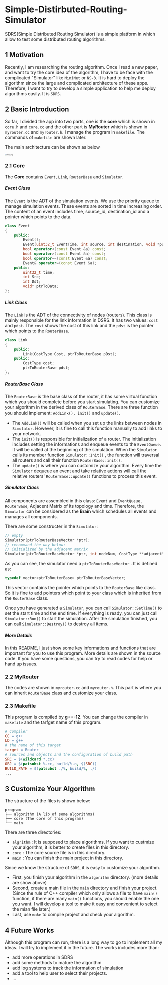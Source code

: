 # Simple-Distirbuted-Routing-Simulator
SDRS(Simple Distributed Routing Simulator) is a simple platform in which allow to test some distributed routing algorithms.

## 1 Motivation

Recently, I am researching the routing algorithm. Once I read a new paper, and want to try the core idea of the algorithm, I have to be face with the complicated "Simulator" like `MiniNet` or `NS-3`. It is hard to deploy the algorithm since the large and complicated architecture of these apps. Therefore, I want to try to develop a simple application to help me deploy algorithms easily. It is `SDRS`.

## 2 Basic Introduction

So far, I divided the app into two parts, one is the **core** which is shown in `core.h`  and `core.cc` and the other part is **MyRouter** which is shown in `myrouter.cc` and `myrouter.h`. I manage the program in `makefile`. The commands of `makefile` are shown later.

The main architecture can be shown as below

<img src="https://s2.loli.net/2022/12/07/wDndhUAciE8SCGr.png" alt="image.png" style="zoom:30%;" />



### 2.1 Core

The **Core** contains `Event`, `Link`, `RouterBase` and `Simulator`. 

##### Event Class

The `Event` is the ADT of the simulation events. We use the priority queue to manage simulation events. These events are sorted in time increasing order. The content of an event includes time, source_id, destination_id and a pointer which points to the data. 

```c++
class Event
{
    public:
        Event();
        Event(uint32_t EventTime, int source, int destination, void *pData);
        bool operator<(const Event &a) const;
        bool operator>(const Event &a) const;
        bool operator==(const Event &a) const;
        Event& operator=(const Event &a);
    public:
        uint32_t time;
        int Src;
        int Dst;
        void* ptrToData;
};
```

##### Link Class

The `Link` is the ADT of the connectivity of nodes (routers). This class is mainly responsible for the link information in DSRS. It has two values: `cost` and `pdst`. The `cost` shows the cost of this link and the `pdst` is the pointer which points to the `RouterBase`.

```c++
class Link
{
    public:
        Link(CostType Cost, ptrToRouterBase pDst);
    public:
        CostType cost;
        ptrToRouterBase pdst;
};
```

##### RouterBase Class

The `RouterBase` is the base class of the router, it has some virtual function which you should complete before you start simulating. You can customize your algorithm in the derived class of `RouterBase`. There are three function you should implement: `AddLink()`，`init()` and `update()`. 

+ The `AddLink()` will be called when you set up the links between nodes in `Simulator`. However, it is fine to call this function manually to add links to your network.
+ The `init()` is responsible for initialization of a router. The initialization includes setting the informations and enqueue events to the `EventQueue`. It will be called at the beginning of the simulation. When the `Simulator` calls its member function `Simulator::Init()` , the function will traversal all routers and call their function `RouterBase::init()`. 
+ The `update()` is where you can customize your algorithm. Every time the `Simulator` dequeue an event and take relative actions will call the relative routers' `RouterBase::update()` functions to process this event.

##### Simulator Class

All components are assembled in this class: `Event` and `EventQueue` , `RouterBase`, Adjacent Matrix of its topology and tims. Therefore, the `Simulator` can be considered as the **Brain** which schedules all events and manages all components.

There are some constructer in the `Simulator`:

```c++
// empty
Simulator(ptrToRouterBaseVector *ptr);
// recommand the way below:
// initialized by the adjacent matrix
Simulator(ptrToRouterBaseVector *ptr, int nodeNum, CostType **adjacentMatrix);
```

As you can see, the simulator need a `ptrToRouterBaseVector` . It is defined as:

```c++
typedef vector<ptrToRouterBase> ptrToRouterBaseVector;
```

This vector contains the pointer which points to the `RouterBase` like class. So it is fine to add pointers which point to your class which is inherited from the `RouterBase` class. 

Once you have generated a `Simulator`, you can call `Simulator::SetTime()` to set the start time and the end time. If everything is ready, you can just call `Simulator::Run()` to start the simulation. After the simulation finished, you can call `Simulator::Destroy()` to destroy all items.

##### More Details

In this README, I just show some key informations and functions that are important for you to use this program. More details are shown in the source code. If you have some questions, you can try to read codes for help or hand up issues. 

### 2.2 MyRouter

The codes are shown in  `myrouter.cc` and `myrouter.h`. This part is where you can inherit `RouterBase` class and customize your class.

### 2.3 Makefile

This program is compiled by **g++-12**. You can change the compiler in `makefile` and the tarfget name of this program.

```makefile
# compiler
CC = g++
LD = g++
# the name of this target
target = Router
# sources and objects and the configuration of build path
SRC = $(wildcard *.cc)
OBJ = $(patsubst %.cc, build/%.o, $(SRC))
BUILD_PATH = $(patsubst ./%, build/%, ./)
...
```



## 3 Customize Your Algorithm

The structure of the files is shown below:

```shell
program
├── algorithm (A lib of some algorithms)
├── core (The core of this program)
└── main
```

There are three directories:

+ `algrithm` : It is supposed to place algorithms. If you want to custmize your algorithm, it is better to create files in this directory.
+ `core` : The core source file is in this directory.
+ `main` : You can finish the main project in this directory.

Since we know the structure of `SDRS`, it is easy to customize your algorithm.

+ First, you finish your algorithm in the `algorithm` directory. (more details are show above)
+ Second, create a main file in the `main` directory and finish your project.
  (Since the rule of C++ compiler which only allows a file to have `main()` function, if there are many `main()` functions, you should enable the one you want. I will develop a tool to make it easy and convenient to select the mian file later.)
+ Last, use `make` to compile project and check your algorithm.

## 4 Future Works

Although this program can run, there is a long way to go to implement all my ideas. I will try to implement it in the future. The works includes more than:

+ add more operations in SDRS
+ add some methods to mature the algorithm
+ add log systems to track the information of simulation
+ add a tool to help user to select their projects.
+ ...
